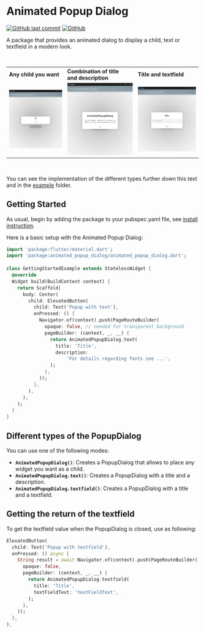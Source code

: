 # Animated Popup Dialog
[![GitHub last commit](https://img.shields.io/github/last-commit/C4s4r/animated_popup_dialog?label=last%20updated)](https://github.com/C4s4r/animated_popup_dialog/commits/)
[![GitHub](https://img.shields.io/github/license/C4s4r/animated_popup_dialog)](https://opensource.org/licenses/BSD-3-Clause)


A package that provides an animated dialog to display a child, text or textfield in a modern look.

</br>
<table >
    <tr>
        <td>
            <b>
                Any child you want
            </b>
        </td>
        <td>
            <b>
                Combination of title<br> and description
            </b>
        </td>
        <td>
            <b>
                Title and textfield
            </b>
        </td>
    <tr>
    <tr>
        <td>
            <img src="https://raw.githubusercontent.com/C4s4r/animated_popup_dialog/main/assets/Screenshot-PopupWithChild.jpg" width="300">
        </td>
        <td>
            <img src="https://raw.githubusercontent.com/C4s4r/animated_popup_dialog/main/assets/Screenshot-PopupWithText.jpg" width="300">
        </td>
        <td>
            <img src="https://raw.githubusercontent.com/C4s4r/animated_popup_dialog/main/assets/Screenshot-PopupWithTextfield.jpg" width="300">
        </td>
    </tr>
</table>
</br>

You can see the implementation of the different types further down this text and in the [example](https://github.com/C4s4r/animated_popup_dialog/tree/main/example) folder.

## Getting Started

As usual, begin by adding the package to your pubspec.yaml file, see [install instruction](https://pub.dev/packages/animated_popup_dialog/install).

Here is a basic setup with the Animated Popup Dialog:
```dart
import 'package:flutter/material.dart';
import 'package:animated_popup_dialog/animated_popup_dialog.dart';

class GettingStartedExample extends StatelessWidget {
  @override
  Widget build(BuildContext context) {
    return Scaffold(
      body: Center(
        child: ElevatedButton(
          child: Text('Popup with text'),
          onPressed: () {
            Navigator.of(context).push(PageRouteBuilder(
              opaque: false, // needed for transparent background
              pageBuilder: (context, _, __) {
                return AnimatedPopupDialog.text(
                  title: 'Title',
                  description:
                      'For details regarding fonts see ...',
                );
              },
            ));
          },
        ),
      ),
    );
  }
}

```

## Different types of the PopupDialog
You can use one of the following modes:
* **`AnimatedPopupDialog()`**: Creates a PopupDialog that allows to place any widget you want as a child.
* **`AnimatedPopupDialog.text()`**: Creates a PopupDialog with a title and a description.
* **`AnimatedPopupDialog.textfield()`**: Creates a PopupDialog with a title and a textfield.

## Getting the return of the textfield
To get the textfield value when the PopupDialog is closed, use as following:
```dart
ElevatedButton(
  child: Text('Popup with textfield'),
  onPressed: () async {
    String result = await Navigator.of(context).push(PageRouteBuilder(
      opaque: false,
      pageBuilder: (context, _, __) {
        return AnimatedPopupDialog.textfield(
          title: 'Title',
          textFieldText: 'textFieldText',
        );
      },
    ));
  },
),
```
